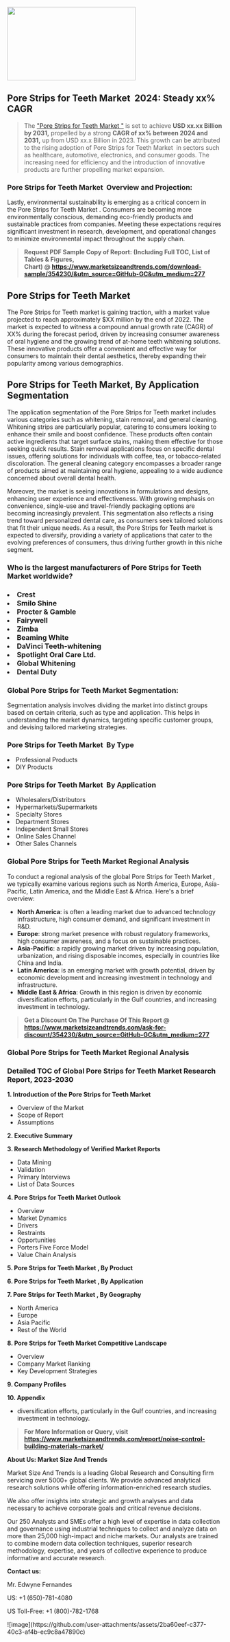 <p><img class="alignnone size-medium wp-image-20088" src="https://ffe5etoiles.com/wp-content/uploads/2024/12/MST1-300x171.png" alt="" width="300" height="171" /></p><h2 id="ember46" class="ember-view reader-text-block__heading-2">Pore Strips for Teeth Market &nbsp;2024: Steady&nbsp;xx% CAGR</h2><blockquote id="ember47" class="ember-view reader-text-block__blockquote">The&nbsp;<a class="app-aware-link " href="https://www.marketsizeandtrends.com/download-sample/354230/&utm_source=GitHub-GC&utm_medium=277" target="_blank" data-test-app-aware-link="">"Pore Strips for Teeth Market "</a>&nbsp;is set to achieve&nbsp;<strong>USD&nbsp;xx.xx&nbsp;Billion by 2031,</strong>&nbsp;propelled by a strong&nbsp;<strong>CAGR of&nbsp;xx% between 2024 and 2031,</strong>&nbsp;up from USD xx.x Billion in 2023. This growth can be attributed to the rising adoption of&nbsp;Pore Strips for Teeth Market &nbsp;in sectors such as healthcare, automotive, electronics, and consumer goods. The increasing need for efficiency and the introduction of innovative products are further propelling market expansion.</blockquote><h3 id="ember48" class="ember-view reader-text-block__heading-3">Pore Strips for Teeth Market &nbsp;Overview and Projection:</h3><p id="ember49" class="ember-view reader-text-block__paragraph">Lastly, environmental sustainability is emerging as a critical concern in the&nbsp;Pore Strips for Teeth Market . Consumers are becoming more environmentally conscious, demanding eco-friendly products and sustainable practices from companies. Meeting these expectations requires significant investment in research, development, and operational changes to minimize environmental impact throughout the supply chain.</p><blockquote id="ember50" class="ember-view reader-text-block__blockquote"><strong>Request PDF Sample Copy of Report: (Including Full TOC, List of Tables &amp; Figures, Chart)&nbsp;@&nbsp;<strong><a href="https://www.marketsizeandtrends.com/download-sample/354230/&utm_source=GitHub-GC&utm_medium=277" target="_blank">https://www.marketsizeandtrends.com/download-sample/354230/&utm_source=GitHub-GC&utm_medium=277</a></strong></strong></blockquote><h3 class=""> <h2>Pore Strips for Teeth Market</h2><p>The Pore Strips for Teeth market is gaining traction, with a market value projected to reach approximately $XX million by the end of 2022. The market is expected to witness a compound annual growth rate (CAGR) of XX% during the forecast period, driven by increasing consumer awareness of oral hygiene and the growing trend of at-home teeth whitening solutions. These innovative products offer a convenient and effective way for consumers to maintain their dental aesthetics, thereby expanding their popularity among various demographics.</p><h2>Pore Strips for Teeth Market, By Application Segmentation</h2><p>The application segmentation of the Pore Strips for Teeth market includes various categories such as whitening, stain removal, and general cleaning. Whitening strips are particularly popular, catering to consumers looking to enhance their smile and boost confidence. These products often contain active ingredients that target surface stains, making them effective for those seeking quick results. Stain removal applications focus on specific dental issues, offering solutions for individuals with coffee, tea, or tobacco-related discoloration. The general cleaning category encompasses a broader range of products aimed at maintaining oral hygiene, appealing to a wide audience concerned about overall dental health.</p><p>Moreover, the market is seeing innovations in formulations and designs, enhancing user experience and effectiveness. With growing emphasis on convenience, single-use and travel-friendly packaging options are becoming increasingly prevalent. This segmentation also reflects a rising trend toward personalized dental care, as consumers seek tailored solutions that fit their unique needs. As a result, the Pore Strips for Teeth market is expected to diversify, providing a variety of applications that cater to the evolving preferences of consumers, thus driving further growth in this niche segment.</p></h3><h3 id="" class="">Who is the largest manufacturers of&nbsp;Pore Strips for Teeth Market  worldwide?</h3><h3 class=""></Li><Li>Crest</Li><Li> Smilo Shine</Li><Li> Procter & Gamble</Li><Li> Fairywell</Li><Li> Zimba</Li><Li> Beaming White</Li><Li> DaVinci Teeth-whitening</Li><Li> Spotlight Oral Care Ltd.</Li><Li> Global Whitening</Li><Li> Dental Duty</h3><h3 id="ember53" class="ember-view reader-text-block__heading-3">Global&nbsp;Pore Strips for Teeth Market  Segmentation:</h3><p id="ember54" class="ember-view reader-text-block__paragraph">Segmentation analysis involves dividing the market into distinct groups based on certain criteria, such as type and application. This helps in understanding the market dynamics, targeting specific customer groups, and devising tailored marketing strategies.</p><h3 id="" class="">Pore Strips for Teeth Market &nbsp;By Type</h3><p></Li><Li>Professional Products</Li><Li> DIY Products</p><h3 id="" class="">Pore Strips for Teeth Market &nbsp;By Application</h3><p class=""></Li><Li>Wholesalers/Distributors</Li><Li> Hypermarkets/Supermarkets</Li><Li> Specialty Stores</Li><Li> Department Stores</Li><Li> Independent Small Stores</Li><Li> Online Sales Channel</Li><Li> Other Sales Channels</p><h3 id="ember62" class="ember-view reader-text-block__heading-3">Global Pore Strips for Teeth Market  Regional Analysis</h3><p id="ember63" class="ember-view reader-text-block__paragraph">To conduct a regional analysis of the global Pore Strips for Teeth Market , we typically examine various regions such as North America, Europe, Asia-Pacific, Latin America, and the Middle East &amp; Africa. Here's a brief overview:</p><ul><li><strong>North America</strong>: is often a leading market due to advanced technology infrastructure, high consumer demand, and significant investment in R&amp;D.</li><li><strong>Europe</strong>: strong market presence with robust regulatory frameworks, high consumer awareness, and a focus on sustainable practices.</li><li><strong>Asia-Pacific</strong>: a rapidly growing market driven by increasing population, urbanization, and rising disposable incomes, especially in countries like China and India.</li><li><strong>Latin America</strong>: is an emerging market with growth potential, driven by economic development and increasing investment in technology and infrastructure.</li><li><strong>Middle East &amp; Africa</strong>: Growth in this region is driven by economic diversification efforts, particularly in the Gulf countries, and increasing investment in technology.</li></ul><blockquote id="ember61" class="ember-view reader-text-block__blockquote"><strong>Get a Discount On The Purchase Of This Report @ <strong><a href="https://html-cleaner.com/" target="">https://www.marketsizeandtrends.com/ask-for-discount/354230/&utm_source=GitHub-GC&utm_medium=277</a></strong></strong></blockquote><h3 id="ember62" class="ember-view reader-text-block__heading-3">Global Pore Strips for Teeth Market  Regional Analysis</h3><h3 id="" class="">Detailed TOC of Global Pore Strips for Teeth Market  Research Report, 2023-2030</h3><p id="" class=""><strong>1. Introduction of the Pore Strips for Teeth Market </strong></p><ul><li>Overview of the Market</li><li>Scope of Report</li><li>Assumptions</li></ul><p id="" class=""><strong>2. Executive Summary</strong></p><p id="" class=""><strong>3. Research Methodology of Verified Market Reports</strong></p><ul><li>Data Mining</li><li>Validation</li><li>Primary Interviews</li><li>List of Data Sources</li></ul><p id="" class=""><strong>4. Pore Strips for Teeth Market  Outlook</strong></p><ul><li>Overview</li><li>Market Dynamics</li><li>Drivers</li><li>Restraints</li><li>Opportunities</li><li>Porters Five Force Model</li><li>Value Chain Analysis</li></ul><p id="" class=""><strong>5. Pore Strips for Teeth Market , By Product</strong></p><p id="" class=""><strong>6. Pore Strips for Teeth Market , By Application</strong></p><p id="" class=""><strong>7. Pore Strips for Teeth Market , By Geography</strong></p><ul><li>North America</li><li>Europe</li><li>Asia Pacific</li><li>Rest of the World</li></ul><p id="" class=""><strong>8. Pore Strips for Teeth Market  Competitive Landscape</strong></p><ul><li>Overview</li><li>Company Market Ranking</li><li>Key Development Strategies</li></ul><p id="" class=""><strong>9. Company Profiles</strong></p><p id="" class=""><strong>10. Appendix</strong></p><ul><li>diversification efforts, particularly in the Gulf countries, and increasing investment in technology.</li></ul><blockquote id="ember65" class="ember-view reader-text-block__blockquote"><strong>For More Information or Query, visit <strong><strong><a href="https://html-cleaner.com/" target="">https://www.marketsizeandtrends.com/report/noise-control-building-materials-market/</a></strong></strong></strong></blockquote><p id="" class=""><strong>About Us: Market Size And Trends</strong></p><p id="" class="">Market Size And Trends is a leading Global Research and Consulting firm servicing over 5000+ global clients. We provide advanced analytical research solutions while offering information-enriched research studies.</p><p id="" class="">We also offer insights into strategic and growth analyses and data necessary to achieve corporate goals and critical revenue decisions.</p><p id="" class="">Our 250 Analysts and SMEs offer a high level of expertise in data collection and governance using industrial techniques to collect and analyze data on more than 25,000 high-impact and niche markets. Our analysts are trained to combine modern data collection techniques, superior research methodology, expertise, and years of collective experience to produce informative and accurate research.</p><p id="" class=""><strong>Contact us:</strong></p><p id="" class="">Mr. Edwyne Fernandes</p><p id="" class="">US: +1 (650)-781-4080</p><p id="" class="">US Toll-Free: +1 (800)-782-1768</p>
![image](https://github.com/user-attachments/assets/2ba60eef-c377-40c3-af4b-ec9c8a47890c)
